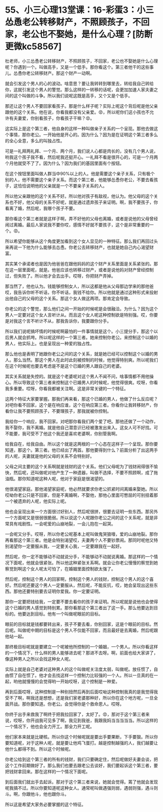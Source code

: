 # 55、小三心理13堂课：16-彩蛋3：小三怂恿老公转移财产，不照顾孩子，不回家，老公也不娶她，是什么心理？[防断更微kc58567]

杜老师，小三怂恿老公转移财产，不照顾孩子，不回家，老公也不娶她是什么心理呢？你遇到一个。叫做高手，又是一个低手。那你看这个。第三者他干的这些事儿。怂恿你老公转移财产。那这个财产一动啊。

就会引发这个男人的心的波动。啥意思？要让我转转到哪里去，转给我自己转给你，这就引发这个男人的警觉。那么这样的一转移的话呢，会更加加速人家夫妻之间的这个叫做的斗争。所以我们说呢这既是高手，又个又是个低手。

那还让这个男人不要回家看孩子。那是什么样子呢？实际上呢这个背后呢是他父亲跟他的这个关系。他在说，你看我都没有父亲爱。😡，所以呢你们这小孩也不允许有夫妻爱，你别看孩子，你看孩子干嘛？😡。

这实际上是这个第三者，他自身的这样一种叫做亲子关系的一个呈现。那他去做这个事情，那你老公。一开始他是开心的。因为什么？因为是在证明这个第三者多么的全心全意，多么的叫独占性。

可是一礼拜两礼拜、一个月、两个月，我们说人心都是肉长的，没有几个男人说，哟我这个孩子我不看，然后呢我还挺开心。一礼拜不看是很开心的，可是一个月两个月他就受不了了。因为什么？因为我们的基因里面有个按钮。

在这个按钮里面叫做人群当中90%以上的人。他是需要这个亲子关系，只有极个别的人，他不需要这个亲子关系。而这个第三者，他能够怂恿你老公，不要去看孩子，这恰恰说明他的父亲就是一个不要亲子关系的人。

所以他父亲跟他的这个关系不好。所以他对孩子有敌视，他认为。他父母的这个关系也不好，他父母的关系不好呢，就是通过遗弃孩子来证明。啊，我不要孩子，你看离了婚，然后呢，我哪个孩子不要。

那你看这个第三者就是这样子啊，弄不好他的父母也离婚，或者是说他的父母曾经闹过离婚。最后人家说我不要你哎，感情不好就不要孩子，这个是非常重要的一个。😡。

所以希望你能够从这个角度更加看到这个女人显见的一种特征。那么我们再回过头来再说一下他为什么能够去怂恿。你老公去转移财产，也就是她自己内心渴望财富。

其实某个承诺者也是因为他爸爸在跟他妈妈的这个财产关系里面是关系紧张的。那在这一层里面呢，就是。他爸应该也转移过财产，或者是说他妈对财产曾经控制过，但失败了。所以他才会去出手。哎呀，你把财产弄掉。

那当然了，他也认为。钱能够控制女人，所以这都是他从父母那边学来的那他爸哎，我告诉你听不听话，你不听话，我钱不给你。所以他就是通过这种形式来投射出他自己的父母的这个关系。那这个女人做这两项。那肯定会导致。

你老公的这个警觉，那么他们之间一开始的时候呢是会很融洽。为什么？因为这个男人一定要对这个女人言听计从。而且这个女人呢这种控制欲是特别强。哎，你要是对我这个言不听计不从，那我告诉你，我要跟你分手。

所以我们说呢搞坏情的时候呢啊最怕的一件事情就是这个。小三提分手，那这个以后男人就会抓垮。所以呢这样的一个第三者。她来控制你老公。来控制这个以婚的男人，他实际上。也是呈现出一种爱的独占性。

那么他也是表明了她跟你老公之间的这个关系，就是她已经可以控制这个以婚的男人。那么当然。那这个男人在此时此刻被控制的时候，他觉得特别爽。所以呢我们在这个时候呢也要去考虑是不是这个已婚的男人跟自己的老婆。

其实关系就是失控的。就是这个老婆呢对这个男人不闻不问，啥事情都不用他操心。所以导致这个第三者来控制这个已婚男人的时候呢，他觉得很爽。哎呀，你看我多重要。哎呀，你看我都被关注啊。这是非常关键的一个特征。

这两个特征大家要掌握。那我们再来看，那这个已婚的男人，他做了什么反应呢？对吧你看不回家，这个是在响应谁，这个在响应第三者。你看你让我转移财产，你看你让我不要照顾孩子，不要理孩子，那我就被你控制。

我给你一个响应，我不回家。对吧那你看我们两个爱了吧。那他还做了一个动作，我不娶你，我不离婚。就是他自己潜意识已经被激发出来入。这女人可不好找。可不能要，我可受不了他这个我还是喜欢老婆啊，你别管我啊。

给我自在，给我自由。所以这个就是这两根的一个心态在这样子一个呈现。那你要知道，那这个。第三者。他已经出了两首。那他要得到什么？前面分析了出这两手的人呢，夫妻就是他的父母的关系不会特别好。

父母之间主要的这个关系啊就是钱财的这个关系。他们父母呢为了钱财闹得很不愉快，然后呢，还叫做呢对他产生了一种遗器，叫做不选择，不要不照顾啊，成了拖油瓶。那你知道呢这种人呢，他对于家庭是很渴望的。

他很渴望家庭。那他渴望家庭呢，他必然就要求你老公抓紧时间离婚来娶她。所以哎呦你老公只是不回家，但是不离婚啊，不娶他，那他心里面可憋屈的可别扭着那一个被遗弃的人呢，他实际上呢。

他也会呈现出来一个方面很讨好别人，然后呢很拼，很要去证明一些东西。那另外一个方面呢又是很弱很脆弱。所以说这个人呢跟你老公之间的这个关系呢，就是非常具有戏剧性。一会呢爱的山崩地裂，一会儿抱在一起哭。

一会呢又分手。哎呀，所以你老公呢基本上呢叫做鬼哭狼嚎，爱的山崩地裂。那你再看那这个第三者。他是会特别渴望哎，夫妻两个人不要钞票闹。那同时呢他又特别渴望你一定要服从我，一定要关心我，一定要跟我在一起好。

然后呢，你一定不能够动不动就说分手，不能够动不动就说离婚。那这样的一个情况下面呢，他就会很紧张。所以他这种紧张关系啊。就会让你老公慢慢的察觉到她察觉到啊这个女人呢太可怕了，在婚姻里面控制欲太强了。

然后呢，控制这个男人的回家啊，控制这个男人的钱财，控制这个男人的这个喜好。然后呢还要这个男人一定要服从，然后呢，不能反抗，哎，她会呈现出这些东西。那他还要特别要去证明你爱我。你一定要证明。

那你一定要把钱给我，一定要不要去看你的孩子来证明。所以呢就是说他也会使得这个已婚的男人感觉到特别累。那你看那这个第三者出了这一手。那么他要达到目标的。他要达到目标。他有一个叫做呢眼前的目标。

眼前的目标就是钱都要转出来，孩子不要去看，你别回家，这是个眼前的目标。然后呢。叫做呢中期的目标是这个男人不仅能不回家，而且最好是去离婚，然后呢跟他站一起。

那终极目标呢就是要建立一个呢被他所控制的一个婚姻，一个男人。所以你看这样的一个情况下，什么样的男人能够进去呢？那进不去呀。啊，前面也给大家讲了，像这种男人之所以会找这种女人呢。

实际上就是自己老婆对这种男人的这个叫做呢关注度太弱，叫做呢。放任惯了，自由惯了自在惯了。他才会去找这样一个控制力比较强的一个人。所以一旦真的在一起，哟他就慢慢的会觉得哟一开始哎呀，这个控制是一种爱。

再到后面哎呀，这种控制是一种别扭然后再到后面哎呦这种控制我真的是我觉得我受不了啊，啊我还是想想，还是我们家老婆那种好，所以你在这个地方呢，一旦全面开战。那你要知道。你老公。会觉得你是个救命恩人。哎呀。

你终于出手来救我了啊终于把我拉回家了，太好了。😡，那对于这个第三者来说，哎呀，你开战我可见多了啊，我见到我爸，我跟我妈当当当当当。所以这样的一个情况下，他也会全力开工。那全力开工呢。

他们家本来就是比硬核。所以你这个时候呢就是要出手要果断，下手要狠。所以你要知道呢，对于这种人呢，就是要让他鸡飞蛋打。越是控制越强的人，我们越要让他什么都得不到。所以这个时候呢。

你老公给到这个第三者的所有的钱财，我们只要确定住，然后呢做好夫妻会谈，把这个工作前期做好了。那么我们也要去跟老公去谈好，我们要起诉这个第三者，要把钱财拿回来。那在这样的一个情况下面呢。

到后面我们就出手去起诉。那对于这个第三者来说，她就会觉得。蔫了他就会发现呢我搞不过。所以你要知道呢这种女人。通常呢叫做遇强则弱，遇弱则强，遇斗则斗。啊，你跟他斗，他也跟你斗。

所以这是希望大家务必要掌握的这个特征。